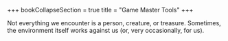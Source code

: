 +++
bookCollapseSection = true
title = "Game Master Tools"
+++

Not everything we encounter is a person, creature, or treasure. Sometimes, the environment itself works against us (or, very occasionally, for us).
